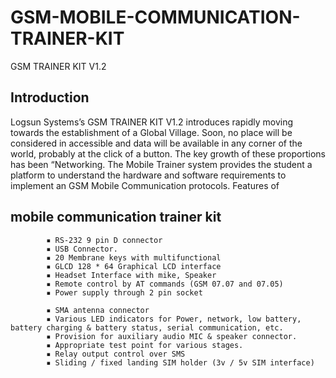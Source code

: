 # GSM-MOBILE-COMMUNICATION-TRAINER-KIT
GSM TRAINER KIT V1.2
## Introduction
Logsun Systems’s GSM TRAINER KIT V1.2 introduces rapidly moving towards the establishment of a Global Village.  Soon, no place will be considered in accessible and data will be available in any corner of the world, probably at the click of a button. The key growth of these proportions has been “Networking. The  Mobile  Trainer  system  provides  the  student  a  platform  to  understand the hardware  and software requirements to implement an GSM Mobile Communication protocols. Features of 
## mobile communication trainer kit

            ▪ RS-232 9 pin D connector  
            ▪ USB Connector.
            ▪ 20 Membrane keys with multifunctional 
            ▪ GLCD 128 * 64 Graphical LCD interface
            ▪ Headset Interface with mike, Speaker
            ▪ Remote control by AT commands (GSM 07.07 and 07.05)
            ▪ Power supply through 2 pin socket

            ▪ SMA antenna connector	
            ▪ Various LED indicators for Power, network, low battery, battery charging & battery status, serial communication, etc.
            ▪ Provision for auxiliary audio MIC & speaker connector.
            ▪ Appropriate test point for various stages.
            ▪ Relay output control over SMS
            ▪ Sliding / fixed landing SIM holder (3v / 5v SIM interface) 

